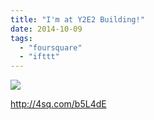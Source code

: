 ```yaml
---
title: "I'm at Y2E2 Building!"
date: 2014-10-09
tags: 
  - "foursquare"
  - "ifttt"
---
```


![](images/1ydcYgA)  
  
http://4sq.com/b5L4dE
